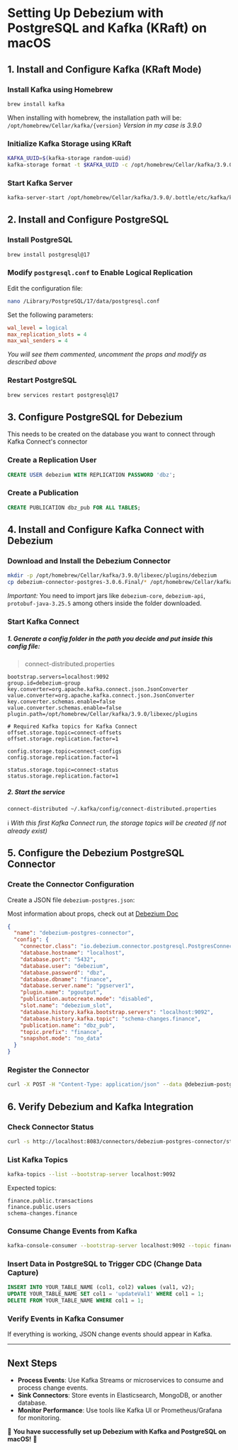 # Setting Up Debezium with PostgreSQL and Kafka (KRaft) on macOS

## **1. Install and Configure Kafka (KRaft Mode)**

### **Install Kafka using Homebrew**

```bash
brew install kafka
```

When installing with homebrew, the installation path will be: `/opt/homebrew/Cellar/kafka/{version}`
*Version in my case is 3.9.0*

### **Initialize Kafka Storage using KRaft**

```bash
KAFKA_UUID=$(kafka-storage random-uuid)
kafka-storage format -t $KAFKA_UUID -c /opt/homebrew/Cellar/kafka/3.9.0/.bottle/etc/kafka/kraft/server.properties
```

### **Start Kafka Server**

```bash
kafka-server-start /opt/homebrew/Cellar/kafka/3.9.0/.bottle/etc/kafka/kraft/server.properties
```

## **2. Install and Configure PostgreSQL**

### **Install PostgreSQL**

```bash
brew install postgresql@17
```

### **Modify `postgresql.conf` to Enable Logical Replication**

Edit the configuration file:

```bash
nano /Library/PostgreSQL/17/data/postgresql.conf
```

Set the following parameters:

```ini
wal_level = logical
max_replication_slots = 4
max_wal_senders = 4
```
*You will see them commented, uncomment the props and modify as described above*

### **Restart PostgreSQL**

```bash
brew services restart postgresql@17
```

## **3. Configure PostgreSQL for Debezium**

This needs to be created on the database you want to connect through Kafka Connect's connector

### **Create a Replication User**

```sql
CREATE USER debezium WITH REPLICATION PASSWORD 'dbz';
```

### **Create a Publication**

```sql
CREATE PUBLICATION dbz_pub FOR ALL TABLES;
```

## **4. Install and Configure Kafka Connect with Debezium**

### **Download and Install the Debezium Connector**

```bash
mkdir -p /opt/homebrew/Cellar/kafka/3.9.0/libexec/plugins/debezium
cp debezium-connector-postgres-3.0.6.Final/* /opt/homebrew/Cellar/kafka/3.9.0/libexec/plugins/debezium/
```
*Important:* You need to import jars like `debezium-core`, `debezium-api`, `protobuf-java-3.25.5` among others inside the folder downloaded.

### **Start Kafka Connect**
##### 1. Generate a config folder in the path you decide and put inside this config file:  
> connect-distributed.properties
```
bootstrap.servers=localhost:9092
group.id=debezium-group
key.converter=org.apache.kafka.connect.json.JsonConverter
value.converter=org.apache.kafka.connect.json.JsonConverter
key.converter.schemas.enable=false
value.converter.schemas.enable=false
plugin.path=/opt/homebrew/Cellar/kafka/3.9.0/libexec/plugins

# Required Kafka topics for Kafka Connect
offset.storage.topic=connect-offsets
offset.storage.replication.factor=1

config.storage.topic=connect-configs
config.storage.replication.factor=1

status.storage.topic=connect-status
status.storage.replication.factor=1
```
##### 2. Start the service  

```bash
connect-distributed ~/.kafka/config/connect-distributed.properties
```
ℹ️ *With this first Kafka Connect run, the storage topics will be created (if not already exist)*

## **5. Configure the Debezium PostgreSQL Connector**

### **Create the Connector Configuration**

Create a JSON file `debezium-postgres.json`:

Most information about props, check out at [Debezium Doc](https://debezium.io/documentation/reference/stable/connectors/postgresql.html)

```json
{
  "name": "debezium-postgres-connector",
  "config": {
    "connector.class": "io.debezium.connector.postgresql.PostgresConnector",
    "database.hostname": "localhost",
    "database.port": "5432",
    "database.user": "debezium",
    "database.password": "dbz",
    "database.dbname": "finance",
    "database.server.name": "pgserver1",
    "plugin.name": "pgoutput",
    "publication.autocreate.mode": "disabled",
    "slot.name": "debezium_slot",
    "database.history.kafka.bootstrap.servers": "localhost:9092",
    "database.history.kafka.topic": "schema-changes.finance",
    "publication.name": "dbz_pub",
    "topic.prefix": "finance",
    "snapshot.mode": "no_data"
  }
}
```

### **Register the Connector**

```bash
curl -X POST -H "Content-Type: application/json" --data @debezium-postgres.json http://localhost:8083/connectors
```

## **6. Verify Debezium and Kafka Integration**

### **Check Connector Status**

```bash
curl -s http://localhost:8083/connectors/debezium-postgres-connector/status | jq
```

### **List Kafka Topics**

```bash
kafka-topics --list --bootstrap-server localhost:9092
```

Expected topics:

```
finance.public.transactions
finance.public.users
schema-changes.finance
```

### **Consume Change Events from Kafka**

```bash
kafka-console-consumer --bootstrap-server localhost:9092 --topic finance.public.expenditures --from-beginning
```

### **Insert Data in PostgreSQL to Trigger CDC (Change Data Capture)**

```sql
INSERT INTO YOUR_TABLE_NAME (col1, col2) values (val1, v2);
UPDATE YOUR_TABLE_NAME SET col1 = 'updateVal1' WHERE col1 = 1;
DELETE FROM YOUR_TABLE_NAME WHERE col1 = 1;
```

### **Verify Events in Kafka Consumer**

If everything is working, JSON change events should appear in Kafka.

---

## **Next Steps**

- **Process Events**: Use Kafka Streams or microservices to consume and process change events.
- **Sink Connectors**: Store events in Elasticsearch, MongoDB, or another database.
- **Monitor Performance**: Use tools like Kafka UI or Prometheus/Grafana for monitoring.

🎉 **You have successfully set up Debezium with Kafka and PostgreSQL on macOS!** 🚀

